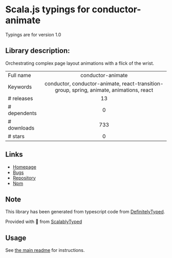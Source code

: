 
# Scala.js typings for conductor-animate

Typings are for version 1.0

## Library description:
Orchestrating complex page layout animations with a flick of the wrist.

|                    |                 |
| ------------------ | :-------------: |
| Full name          | conductor-animate |
| Keywords           | conductor, conductor-animate, react-transition-group, spring, animate, animations, react |
| # releases         | 13 |
| # dependents       | 0 |
| # downloads        | 733 |
| # stars            | 0 |

## Links
- [Homepage](https://github.com/TaeKimJR/conductor-animate#readme)
- [Bugs](https://github.com/TaeKimJR/conductor-animate/issues)
- [Repository](https://github.com/TaeKimJR/conductor-animate)
- [Npm](https://www.npmjs.com/package/conductor-animate)
    


## Note
This library has been generated from typescript code from [DefinitelyTyped](https://definitelytyped.org).

Provided with :purple_heart: from [ScalablyTyped](https://github.com/oyvindberg/ScalablyTyped)

## Usage
See [the main readme](../../readme.md) for instructions.


